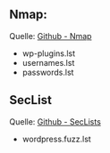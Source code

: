 ## Nmap:

Quelle: 
[Github - Nmap](https://github.com/nmap/nmap/tree/master/nselib/data)

- wp-plugins.lst
- usernames.lst
- passwords.lst
    
## SecList
Quelle: [Github - SecLists](https://github.com/danielmiessler/SecLists/blob/master/Discovery/Web-Content/CMS/)

- wordpress.fuzz.lst
